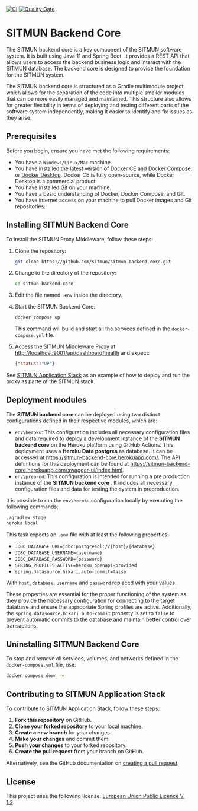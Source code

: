[![CI](https://github.com/sitmun/sitmun-backend-core/actions/workflows/ci.yml/badge.svg)](https://github.com/sitmun/sitmun-backend-core/actions/workflows/ci.yml)
[![Quality Gate](https://sonarcloud.io/api/project_badges/measure?project=org.sitmun%3Asitmun-backend-core&metric=alert_status)](https://sonarcloud.io/dashboard?id=org.sitmun%3Asitmun-backend-core)

# SITMUN Backend Core

The SITMUN backend core is a key component of the SITMUN software system.
It is built using Java 11 and Spring Boot.
It provides a REST API that allows users to access the backend business logic and interact with the SITMUN database.
The backend core is designed to provide the foundation for the SITMUN system.

The SITMUN backend core is structured as a Gradle multimodule project,
which allows for the separation of the code into multiple smaller modules
that can be more easily managed and maintained.
This structure also allows for greater flexibility in terms of deploying and
testing different parts of the software system independently,
making it easier to identify and fix issues as they arise.

## Prerequisites

Before you begin, ensure you have met the following requirements:

- You have a `Windows/Linux/Mac` machine.
- You have installed the latest version of [Docker CE](https://docs.docker.com/engine/install/) and [Docker Compose](https://docs.docker.com/compose/install/), or [Docker Desktop](https://www.docker.com/products/docker-desktop/).
  Docker CE is fully open-source, while Docker Desktop is a commercial product.
- You have installed [Git](https://git-scm.com/book/en/v2/Getting-Started-Installing-Git) on your machine.
- You have a basic understanding of Docker, Docker Compose, and Git.
- You have internet access on your machine to pull Docker images and Git repositories.

## Installing SITMUN Backend Core

To install the SITMUN Proxy Middleware, follow these steps:

1. Clone the repository:

    ```bash
    git clone https://github.com/sitmun/sitmun-backend-core.git
    ```

2. Change to the directory of the repository:

    ```bash
    cd sitmun-backend-core
    ```

3. Edit the file named `.env` inside the directory.

4. Start the SITMUN Backend Core:

    ```bash
    docker compose up
    ```

   This command will build and start all the services defined in the `docker-compose.yml` file.

5. Access the SITMUN Middleware Proxy at [http://localhost:9001/api/dashboard/health](http://localhost:9002/actuator/health) and expect:

    ```json
    {"status":"UP"}
    ```

See [SITMUN Application Stack](https://github.com/sitmun/sitmun-application-stack) as an example of how to deploy and run the proxy as parte of the SITMUN stack.

## Deployment modules

The **SITMUN backend core** can be deployed using two distinct configurations defined in their respective modules, which
are:

- `env\heroku`: This configuration includes all necessary configuration files and data required to deploy a
  development instance of the **SITMUN backend core** on the Heroku platform using GitHub Actions. This deployment uses a **Heroku Data postgres** as database. It can be accessed
  at <https://sitmun-backend-core.herokuapp.com/>. The API definitions for this deployment can be found
  at <https://sitmun-backend-core.herokuapp.com/swagger-ui/index.html>.
- `env\preprod`: This configuration is intended for running a pre production instance of the **SITMUN backend core** . It includes all necessary configuration files and data for testing the system in preproduction.

It is possible to run the `env\heroku` configuration locally by executing the following commands:

```bash
./gradlew stage
heroku local
```

This task expects an `.env` file with at least the following properties:

- `JDBC_DATABASE_URL=jdbc:postgresql://{host}/{database}`
- `JDBC_DATABASE_USERNAME={username}`
- `JDBC_DATABASE_PASSWORD={password}`
- `SPRING_PROFILES_ACTIVE=heroku,openapi-provided`
- `spring.datasource.hikari.auto-commit=false`

With `host`, `database`, `username` and `password` replaced with your values.

These properties are essential for the proper functioning of the system as they provide the necessary configuration for connecting to the target database and ensure the appropriate Spring profiles are active.
Additionally, the `spring.datasource.hikari.auto-commit` property is set to `false` to prevent automatic commits to the database and maintain better control over transactions.

## Uninstalling SITMUN Backend Core

To stop and remove all services, volumes, and networks defined in the `docker-compose.yml` file, use:

```bash
docker compose down -v
```

## Contributing to SITMUN Application Stack

To contribute to SITMUN Application Stack, follow these steps:

1. **Fork this repository** on GitHub.
2. **Clone your forked repository** to your local machine.
3. **Create a new branch** for your changes.
4. **Make your changes** and commit them.
5. **Push your changes** to your forked repository.
6. **Create the pull request** from your branch on GitHub.

Alternatively, see the GitHub documentation on [creating a pull request](https://help.github.com/en/github/collaborating-with-issues-and-pull-requests/creating-a-pull-request).

## License

This project uses the following license: [European Union Public Licence V. 1.2](LICENSE).

